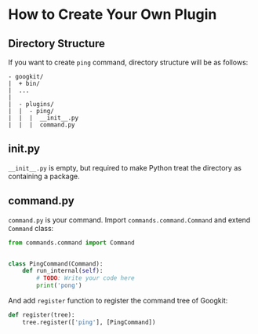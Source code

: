 How to Create Your Own Plugin
=============================


Directory Structure
-------------------
If you want to create `ping` command, directory structure will be as follows:

```
- googkit/
|  + bin/
|  ...
|
|  - plugins/
|  |  - ping/
|  |  |  __init__.py
|  |  |  command.py
```


__init__.py
-----------
`__init__.py` is empty, but required to make Python treat the directory
as containing a package.


command.py
----------
`command.py` is your command.
Import `commands.command.Command` and extend `Command` class:

```python
from commands.command import Command


class PingCommand(Command):
    def run_internal(self):
        # TODO: Write your code here
        print('pong')
```

And add `register` function to register the command tree of Googkit:

```python
def register(tree):
    tree.register(['ping'], [PingCommand])
```
